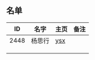 ## 名单

| ID   | 名字  | 主页 | 备注 |
| ---- | ---- | ---- | ---- |
| 2448 |杨思行|   [ysx](https://github.com/saturn-lab/MEE-CC07/tree/master/Memos/Student/2020-Autumn/Markdown-Git/2448) |      |
|      |      |      |      |
|      |      |      |      |
|      |      |      |      |


